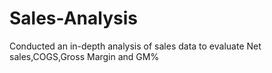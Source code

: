 # Sales-Analysis
Conducted an in-depth analysis of sales data to evaluate Net sales,COGS,Gross Margin and GM%
